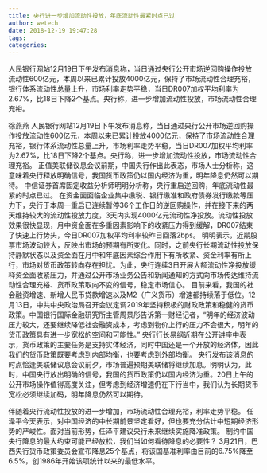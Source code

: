 ```yaml
---
title: 央行进一步增加流动性投放，年底流动性最紧时点已过
author: wetech
date: 2018-12-19 19:47:28
tags: 
categories: 
---
```

人民银行网站12月19日下午发布消息称，当日通过央行公开市场逆回购操作投放流动性600亿元，本周以来已累计投放4000亿元，保持了市场流动性合理充裕，银行体系流动性总量上升，市场利率走势平稳，当日DR007加权平均利率为2.67%，比18日下降2个基点。央行称，进一步增加流动性投放，市场流动性合理充裕。
<!-- more -->
徐燕燕
人民银行网站12月19日下午发布消息称，当日通过央行公开市场逆回购操作投放流动性600亿元，本周以来已累计投放4000亿元，保持了市场流动性合理充裕，银行体系流动性总量上升，市场利率走势平稳，当日DR007加权平均利率为2.67%，比18日下降2个基点。央行称，进一步增加流动性投放，市场流动性合理充裕。
正值美联储议息会议前期，中国央行作出此表态，市场人士分析称，这意味着央行释放明确信号，我国货币政策仍以国内经济为重，明年降息仍然可以期待。
中信证券首席固定收益分析师明明分析称，央行重启逆回购，年底流动性最紧的时点已过。
在资金面面临企业集中缴税、银行缴准和政府债券发行缴款等压力下，央行于本周一重启已连续暂停36个工作日的逆回购操作，并在接下来的两天维持较大的流动性投放力度，3天内实现4000亿元流动性净投放。流动性投放效果很快显现，月中资金面在多重因素影响下的收紧压力得到缓解，DR007结束了快速上行势头，今日DR007加权平均利率较昨日回落2bps。
明明表示，近期股票市场波动较大，反映出市场的预期有所变化。同时，之前央行长期流动性投放保持静默状态以及资金面在月中和年底因素综合作用下有所收紧、资金利率有所上行，市场对货币政策转向存在担忧。为此，央行连续3日开展大额流动性净投放缓释资金面收紧压力，并通过公开市场业务公告和新闻通知的方式向市场传达维持流动性合理充裕、货币政策取向不变的信号，稳定市场信心。
目前来看，我国的社会融资增速、新增人民币贷款增速以及M2（广义货币）增速都持续落于低位。12月13日，中共中央政治局召开会议定调2019年坚持积极的财政政策和稳健的货币政策。中国银行国际金融研究所主管周景彤告诉第一财经记者，“明年的经济波动压力较大，还要继续降低社会融资成本，考虑到物价上行的压力不会很大，明年的货币政策具有进一步宽松的空间和可能性。”
央行行长易纲近期在公开讲座中表示，货币政策的主要任务是支持实体经济，同时中国还是一个开放的经济体，因此我们的货币政策既要考虑到内部均衡，也要考虑到外部均衡。
央行发布该消息的时点恰逢美联储议息会议前夕，市场普遍预期美联储将继续加息。明明认为，此时，中国央行放出明确的信号，我国的货币政策仍以国内经济为重。20日上午的公开市场操作值得高度关注，但考虑到经济增速仍在下行当中，我们认为长期货币宽松必须继续加码，明年降息仍然可以期待。
 
 
伴随着央行流动性投放的进一步增加，市场流动性合理充裕，利率走势平稳。
任泽平今天表示，对中国经济的中长期前景坚定看好，但也要充分估计中短期经济形势的严峻性。面对当前形势，任泽平建议央行未来继续实施降准政策。
制约中国央行降息的最大约束可能已经放松，我们当如何看待降息的必要性？
3月21日，巴西央行货币政策委员会宣布降息25个基点，将该国基准利率由目前的6.75%降至6.5%，创1986年开始该项统计以来的最低水平。
